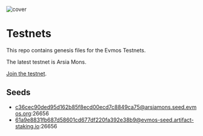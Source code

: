 ![cover](https://user-images.githubusercontent.com/8366960/136831207-5621f14c-1505-4ada-8b1e-13d0515709a4.png)

# Testnets

This repo contains genesis files for the Evmos Testnets.

The latest testnet is Arsia Mons.

[Join the testnet](https://evmos.dev/testnet/join.html).

## Seeds

- c36cec90ded95d162b85f8ecd00ecd7c8849ca75@arsiamons.seed.evmos.org:26656
- 61a9e8831fb687d58601cd677df220fa392e38b9@evmos-seed.artifact-staking.io:26656
